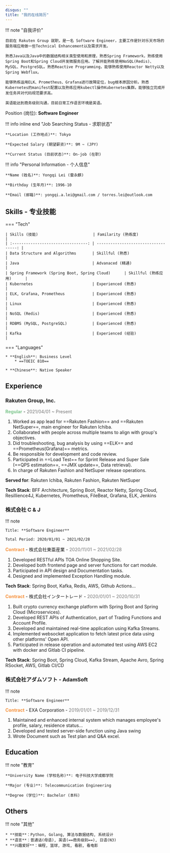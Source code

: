 ```yaml
---
disqus: ""
title: "我的在线简历"
---
```


!!! note "自我评价"

    目前在 Rakuten Group 就职，是一名 Software Engineer，主要工作是针对乐天市场的服务端应用做一些Technical Enhancement以及需求开发。

    熟悉Java以及Java中的数据结构相关类型使用和原理，熟悉Spring Framework，熟练使用Spring Boot和Spring Cloud开发微服务应用。了解并能熟练使用NoSQL(Redis)、MySQL、PostgreSQL。熟悉Reactive Programming，能够熟练使用Reactor Netty以及Spring Webflux。

    能够熟练运用ELK、Prometheus、Grafana进行故障定位，bug根本原因分析。熟悉Kubernetes的manifest配置以及熟练应用kubectl操作Kubernetes集群。能够独立完成开发任务并对代码规范要求高。

    英语能达到商务级别沟通，目前日常工作语言环境是英语。

Position (岗位): **Software Engineer**

!!! info inline end "Job Searching Status - 求职状态"

    **Location (工作地点)**: Tokyo

    **Expected Salary (期望薪资)**: 9M ~ (JPY)

    **Current Status (目前状态)**: On-job (在职)

!!! info "Personal Information - 个人信息"

    **Name (姓名)**: Yongqi Lei (雷永麒)

    **Birthday (生年月)**: 1996-10

    **Email (邮箱)**: yongqi.a.lei@gmail.com / torres.lei@outlook.com

## Skills - 专业技能

=== "Tech"

    | Skills (技能)                        | Familarity (熟练度)                   |
    | :---------------------------------: | -----------------------------------: |
    | Data Structure and Algorithms       | Skillful (熟悉)                       |
    | Java                                | Advanaced (精通)                      |
    | Spring Framework (Spring Boot, Spring Cloud)      | Skillful (熟练应用)      |
    | Kubernetes                          | Experienced (熟悉)                    |
    | ELK, Grafana, Prometheus            | Experienced (熟悉)                    |
    | Linux                               | Experienced (熟悉)                    |
    | NoSQL (Redis)                       | Experienced (熟悉)                    |
    | RDBMS (MySQL, PostgreSQL)           | Experienced (熟悉)                    |
    | Kafka                               | Experienced (经验)                    |

=== "Languages"

    * **English**: Business Level
        * ==TOEIC 810==

    * **Chinese**: Native Speaker

## Experience

### Rakuten Group, Inc.

<p><span style="font-weight: bold; color: #7dc58d">Regular</span> - <span style="color: #777">2021/04/01 ~ Present</span></p>

1. Worked as app lead for ==Rakuten Fashion== and ==Rakuten NetSuper==, main engineer for Rakuten Ichiba.
2. Collaborated with people across multiple teams to align with group's objectives.
3. Did troubleshooting, bug analysis by using ==ELK== and ==Prometheus(Grafana)== metrics.
4. Be responsible for development and code review.
5. Participated in ==Load Test== for Sprint Release and Super Sale (==QPS estimation==, ==JMX update==, Data retrieval).
6. In charge of Rakuten Fashion and NetSuper release operations.

**Served for**: Rakuten Ichiba, Rakuten Fashion, Rakuten NetSuper

**Tech Stack**: BFF Architecture, Spring Boot, Reactor Netty, Spring Cloud, Resillience4J, Kubernetes, Prometheus, FileBeat, Grafana, ELK, Jenkins

### 株式会社 C & J

!!! note

    Title: **Software Engineer**

    Total Period: 2020/01/01 ~ 2021/02/28

<p><span style="font-weight: bold; color: #f6903a">Contract</span> - 株式会社東亜産業 - <span style="color: #777">2020/11/01 ~ 2021/02/28</span></p>

1. Developed RESTful APIs TOA Online Shopping Site. 
2. Developed both frontend page and server functions for cart module.
3. Participated in API design and Documentation tasks.
4. Designed and implemented Exception Handling module.

**Tech Stack**: Spring Boot, Kafka, Redis, AWS, Github Actions...

<p><span style="font-weight: bold; color: #f6903a">Contract</span> - 株式会社インタートレード - <span style="color: #777">2020/01/01 ~ 2020/10/31</span></p>

1. Built crypto currency exchange platform with Spring Boot and Spring Cloud (Microservices).
2. Developed REST APIs of Authentication, part of Trading Functions and Account Profile.
3. Developed and maintained real-time application using Kafka Streams.
4. Implemented websocket application to fetch latest price data using other platforms' Open API.
5. Participated in release operation and automated test using AWS EC2 with docker and Gitlab CI pipeline.

**Tech Stack**: Spring Boot, Spring Cloud, Kafka Stream, Apache Avro, Spring RSocket, AWS, Gitlab CI/CD

### 株式会社アダムソフト - AdamSoft

!!! note

    Title: **Software Engineer**

<p><span style="font-weight: bold; color: #f6903a">Contract</span> - EXA Corporation - <span style="color: #777">2019/01/01 ~ 2019/12/31</span></p>

1. Maintained and enhanced internal system which manages employee's profile, salary, residence status...
2. Developed and tested server-side function using Java swing
3. Wrote Document such as Test plan and Q&A excel.

## Education

!!! note "教育"

    **University Name (学校名称)**: 电子科技大学成都学院

    **Major (专业)**: Telecommunication Engineering

    **Degree (学位)**: Bachelor (本科)

## Others

!!! note "其他"

    * **技能**：Python, Golang, 算法与数据结构, 系统设计
    * **语言**：普通话(母语), 英语(==商务级别==), 日语(N3)
    * **兴趣爱好**：编程, 篮球, 游戏, 看剧, 看电影
